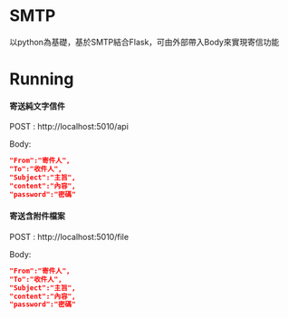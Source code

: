 # SMTP
以python為基礎，基於SMTP結合Flask，可由外部帶入Body來實現寄信功能
# Running
#### 寄送純文字信件
POST : http://localhost:5010/api

Body:
```json
"From":"寄件人",
"To":"收件人",
"Subject":"主旨",
"content":"內容",
"password":"密碼"
```
#### 寄送含附件檔案
POST : http://localhost:5010/file

Body:
```json
"From":"寄件人",
"To":"收件人",
"Subject":"主旨",
"content":"內容",
"password":"密碼"
```
